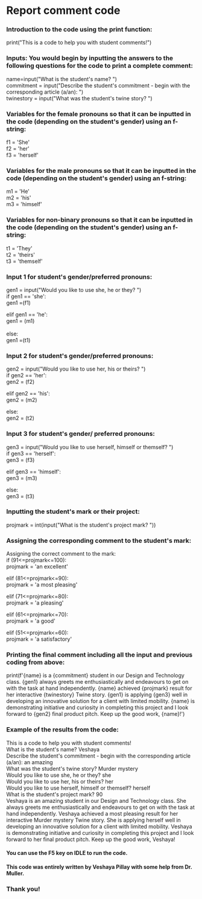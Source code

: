 # Report comment code

### Introduction to the code using the print function: 
print("This is a code to help you with student comments!") <br> 

### Inputs: You would begin by inputting the answers to the following questions for the code to print a complete comment: 
name=input("What is the student's name? ") <br> 
commitment = input("Describe the student's commitment - begin with the corresponding article (a/an): ") <br> 
twinestory = input("What was the student's twine story? ") <br> 

### Variables for the female pronouns so that it can be inputted in the code (depending on the student's gender) using an f-string: 
f1 = 'She' <br> 
f2 = 'her' <br> 
f3 = 'herself' <br> 

### Variables for the male pronouns so that it can be inputted in the code (depending on the student's gender) using an f-string: 
m1 = 'He' <br> 
m2 = 'his' <br> 
m3 = 'himself' <br> 

### Variables for non-binary pronouns so that it can be inputted in the code (depending on the student's gender) using an f-string:
t1 = 'They' <br> 
t2 = 'theirs' <br> 
t3 = 'themself' <br> 

### Input 1 for student's gender/preferred pronouns: 
gen1 = input("Would you like to use she, he or they? ") <br> 
if gen1 == 'she': <br> 
    gen1 =(f1) <br> 

elif gen1 == 'he': <br> 
    gen1 = (m1) <br> 
<br> 
else: <br> 
    gen1 =(t1) <br> 
    
### Input 2 for student's gender/preferred pronouns:
gen2 = input("Would you like to use her, his or theirs? ") <br> 
if gen2 == 'her': <br> 
    gen2 = (f2) <br> 

elif gen2 == 'his': <br> 
    gen2 = (m2) <br> 

else: <br> 
    gen2 = (t2) <br> 

### Input 3 for student's gender/ preferred pronouns: 
gen3 = input("Would you like to use herself, himself or themself? ") <br> 
if gen3 == 'herself': <br> 
    gen3 = (f3) <br> 

elif gen3 == 'himself': <br> 
    gen3 = (m3) <br> 

else: <br> 
    gen3 = (t3) <br> 
    
### Inputting the student's mark or their project: <br> 
projmark = int(input("What is the student's project mark? ")) <br> 

### Assigning the corresponding comment to the student's mark: 
Assigning the correct comment to the mark: <br> 
if (91<=projmark<=100): <br> 
    projmark = 'an excellent' <br> 

elif (81<=projmark<=90): <br> 
    projmark = 'a most pleasing' <br> 

elif (71<=projmark<=80): <br> 
    projmark = 'a pleasing' <br> 

elif (61<=projmark<=70): <br> 
    projmark = 'a good' <br> 

elif (51<=projmark<=60): <br> 
    projmark = 'a satisfactory' <br> 

### Printing the final comment including all the input and previous coding from above: 
print(f'{name} is a {commitment} student in our Design and Technology class. {gen1} always greets me enthusiastically and endeavours to get on with the task at hand independently. {name} achieved {projmark} result for her interactive {twinestory} Twine story. {gen1} is applying {gen3} well in developing an innovative solution for a client with limited mobility. {name} is demonstrating initiative and curiosity in completing this project and I look forward to {gen2} final product pitch. Keep up the good work, {name}!') 

### Example of the results from the code: <br> 

This is a code to help you with student comments! <br> 
What is the student's name? Veshaya <br> 
Describe the student's commitment - begin with the corresponding article (a/an): an amazing <br> 
What was the student's twine story? Murder mystery <br> 
Would you like to use she, he or they? she <br> 
Would you like to use her, his or theirs? her <br> 
Would you like to use herself, himself or themself? herself <br> 
What is the student's project mark? 90 <br> 
Veshaya is an amazing student in our Design and Technology class. She always greets me enthusiastically and endeavours to get on with the task at hand independently. Veshaya achieved a most pleasing result for her interactive Murder mystery Twine story. She is applying herself well in developing an innovative solution for a client with limited mobility. Veshaya is demonstrating initiative and curiosity in completing this project and I look forward to her final product pitch. Keep up the good work, Veshaya! <br> 

#### You can use the F5 key on IDLE to run the code. 
#### This code was entirely written by Veshaya Pillay with some help from Dr. Muller. <br> 
### Thank you! 
